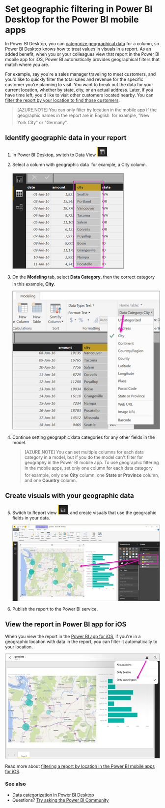 <properties 
   pageTitle="Set geographic filtering in Power BI Desktop for the Power BI mobile apps"
   description="When you set geographic filtering in your model in Power BI Desktop, you can filter data for your location automatically in the Power BI mobile apps for iOS."
   services="powerbi" 
   documentationCenter="" 
   authors="maggiesMSFT" 
   manager="mblythe" 
   editor=""
   tags=""
   qualityFocus="no"
   qualityDate=""/>
 
<tags
   ms.service="powerbi"
   ms.devlang="NA"
   ms.topic="article"
   ms.tgt_pltfrm="NA"
   ms.workload="powerbi"
   ms.date="10/12/2016"
   ms.author="maggies"/>

# Set geographic filtering in Power BI Desktop for the Power BI mobile apps

In Power BI Desktop, you can [categorize geographical data](powerbi-desktop-data-categorization.md) for a column, so Power BI Desktop knows how to treat values in visuals in a report. As an added benefit, when you or your colleagues view that report in the Power BI mobile app for iOS, Power BI automatically provides geographical filters that match where you are. 

For example, say you're a sales manager traveling to meet customers, and you'd like to quickly filter the total sales and revenue for the specific customer you're planning to visit. You want to break out the data for your current location, whether by state, city, or an actual address. Later, if you have time left, you'd like to visit other customers located nearby. You can [filter the report by your location to find those customers](powerbi-mobile-geofiltering.md).

> [AZURE.NOTE] You can only filter by location in the mobile app if the geographic names in the report are in English &#150; for example, "New York City" or "Germany".

## Identify geographic data in your report

1. In Power BI Desktop, switch to Data View ![](media/powerbi-desktop-mobile-geofiltering/pbi_desktop_data_icon.png).

2. Select a column with geographic data &#151; for example, a City column.

    ![](media/powerbi-desktop-mobile-geofiltering/power-bi-desktop-geo-column.png)

3. On the **Modeling** tab, select **Data Category**, then the correct category &#151; in this example, **City**.

    ![](media/powerbi-desktop-mobile-geofiltering/power-bi-desktop-geo-category.png)

4. Continue setting geographic data categories for any other fields in the model. 

    > [AZURE.NOTE] You can set multiple columns for each data category in a model, but if you do the model can't filter for geography in the Power BI mobile app. To use geographic filtering in the mobile apps, set only one column for each data category &#151; for example, only one **City** column, one **State or Province** column, and one **Country** column. 

## Create visuals with your geographic data

5. Switch to Report view ![](media/powerbi-desktop-mobile-geofiltering/power-bi-desktop-report-icon.png), and create visuals that use the geographic fields in your data. 

    ![](media/powerbi-desktop-mobile-geofiltering/power-bi-desktop-geo-report.png)

6. Publish the report to the Power BI service.

## View the report in Power BI app for iOS

When you view the report in the [Power BI app for iOS](powerbi-mobile-ipad-iphone-apps.md), if you're in a geographic location with data in the report, you can filter it automatically to your location.

![](media/powerbi-desktop-mobile-geofiltering/power-bi-mobile-geo-map-set-filter.png)

Read more about [filtering a report by location in the Power BI mobile apps for iOS](powerbi-mobile-geofiltering.md).

### See also  

- [Data categorization in Power BI Desktop](powerbi-desktop-data-categorization.md)  
- Questions? [Try asking the Power BI Community](http://community.powerbi.com/)